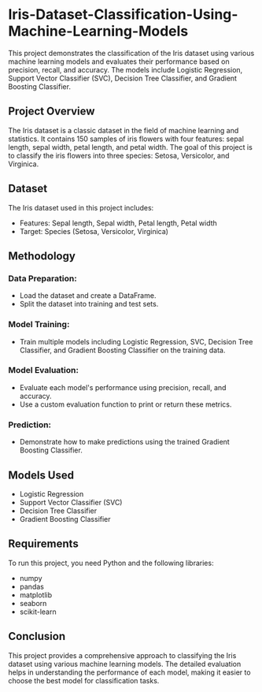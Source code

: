# Iris-Dataset-Classification-Using-Machine-Learning-Models
This project demonstrates the classification of the Iris dataset using various machine learning models and evaluates their performance based on precision, recall, and accuracy. The models include Logistic Regression, Support Vector Classifier (SVC), Decision Tree Classifier, and Gradient Boosting Classifier.

## Project Overview
The Iris dataset is a classic dataset in the field of machine learning and statistics. It contains 150 samples of iris flowers with four features: sepal length, sepal width, petal length, and petal width. The goal of this project is to classify the iris flowers into three species: Setosa, Versicolor, and Virginica.

## Dataset
The Iris dataset used in this project includes:

- Features: Sepal length, Sepal width, Petal length, Petal width
- Target: Species (Setosa, Versicolor, Virginica)

## Methodology
### Data Preparation: 
- Load the dataset and create a DataFrame.
- Split the dataset into training and test sets.

### Model Training:
- Train multiple models including Logistic Regression, SVC, Decision Tree Classifier, and Gradient Boosting Classifier on the training data.

### Model Evaluation:
- Evaluate each model's performance using precision, recall, and accuracy.
- Use a custom evaluation function to print or return these metrics.
  
### Prediction:
- Demonstrate how to make predictions using the trained Gradient Boosting Classifier.

## Models Used 
- Logistic Regression
- Support Vector Classifier (SVC)
- Decision Tree Classifier
- Gradient Boosting Classifier

## Requirements
To run this project, you need Python and the following libraries:

- numpy
- pandas
- matplotlib
- seaborn
- scikit-learn

## Conclusion
This project provides a comprehensive approach to classifying the Iris dataset using various machine learning models. The detailed evaluation helps in understanding the performance of each model, making it easier to choose the best model for classification tasks.
